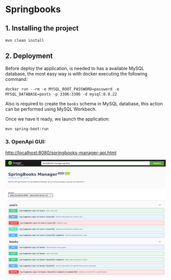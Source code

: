 # Springbooks

## 1. Installing the project

```
mvn clean install
```

## 2. Deployment

Before deploy the application, is needed to has a available MySQL database, the most easy way is with docker executing the following command:

```
docker run --rm -e MYSQL_ROOT_PASSWORD=password -e MYSQL_DATABASE=posts -p 3306:3306 -d mysql:8.0.22
```

Also is required to create the ```books``` schema in MySQL database, this action can be performed using MySQL Workbech.

Once we have it ready, we launch the application:

```
mvn spring-boot:run
```

### 3. OpenApi GUI:

[http://localhost:8080/springbooks-manager-api.html](http://localhost:8080/springbooks-manager-api.html)

![SPRINGBOOKS OPEN API](doc/img/springbooks-openapi.png)

